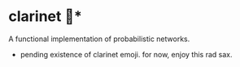 # clarinet 🎷*
A functional implementation of probabilistic networks.

* pending existence of clarinet emoji. for now, enjoy this rad sax.
